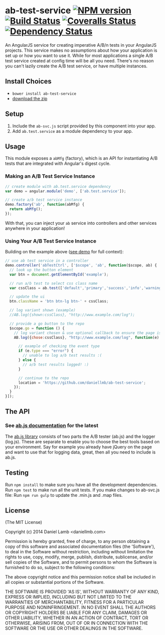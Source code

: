 # ab-test-service [![NPM version][npm-image]][npm-url] [![Build Status][travis-image]][travis-url] [![Coveralls Status][coveralls-image]][coveralls-url] [![Dependency Status][depstat-image]][depstat-url]

An AngularJS service for creating imperative A/B/n tests in your AngularJS projects. This service makes no assumptions
about how your application is set up or how you want to use it. While for most applications a single A/B test service
created at config time will be all you need. There's no reason you can't lazily create the A/B test service, or have
multiple instances.


## Install Choices
- `bower install ab-test-service`
- [download the zip](https://github.com/daniellmb/ab-test-service/archive/master.zip)


## Setup
1. Include the `ab-svc.js` script provided by this component into your app.
2. Add `ab.test.service` as a module dependency to your app.


## Usage

This module exposes a `abMfg` (factory), which is an API for instantiating
A/B tests that are integrated with Angular's digest cycle.


### Making an A/B Test Service Instance

```javascript
// create module with ab.test.service dependency
var demo = angular.module('demo', ['ab.test.service']);

// create a/b test service instance
demo.factory('ab', function(abMfg) {
  return abMfg();
});
```

With that, you can inject your `ab` service into controllers and
other services anywhere in your application!

### Using Your A/B Test Service Instance

Building on the example above ([see demo](https://github.com/daniellmb/ab-test-service/demo/index.htm) for full context):

```javascript
// use ab test service in a controller
demo.controller('abTestCtrl', ['$scope', 'ab', function($scope, ab) {
  // look up the button element
  var btn = document.getElementById('example');

  // run a/b test to select css class name
  var cssClass = ab.test(['default','primary','success','info','warning','danger','link'], 1);

  // update the ui
  btn.className = 'btn btn-lg btn-' + cssClass;

  // log variant shown (example)
  //AB.log({shown:cssClass}, "http://www.example.com/log");

  // provide a go button to the repo
  $scope.go = function () {
    // log variant chosen & use optional callback to ensure the page is not left before log completes
    AB.log({chose:cssClass}, "http://www.example.com/log", function(e) {

      // example of checking the event type
      if (e.type === "error") {
        // unable to log a/b test results :(
      } else {
        // a/b test results logged! :)
      }

      // continue to the repo
      location = 'https://github.com/daniellmb/ab-test-service';
    });
  }
}]);
```

## The API
### See [ab.js documentation](https://github.com/daniellmb/ab.js#documentation) for the latest
The [ab.js library](https://github.com/daniellmb/ab.js) consists of two parts the A/B tester (ab.js) and the logger (log.js).
These are separate to enable you to choose the best tools based on your environment. Say for example you already have jQuery
on the page and want to use that for logging data, great, then all you need to include is ab.js.


## Testing
Run `npm install` to make sure you have all the development dependencies.
Run `npm test` to make run all the unit tests.
If you make changes to ab-svc.js file:
Run `npm run gulp` to update the .min.js and .map files.


## License
(The MIT License)

Copyright (c) 2014 Daniel Lamb <daniellmb.com>

Permission is hereby granted, free of charge, to any person obtaining
a copy of this software and associated documentation files (the
'Software'), to deal in the Software without restriction, including
without limitation the rights to use, copy, modify, merge, publish,
distribute, sublicense, and/or sell copies of the Software, and to
permit persons to whom the Software is furnished to do so, subject to
the following conditions:

The above copyright notice and this permission notice shall be
included in all copies or substantial portions of the Software.

THE SOFTWARE IS PROVIDED 'AS IS', WITHOUT WARRANTY OF ANY KIND,
EXPRESS OR IMPLIED, INCLUDING BUT NOT LIMITED TO THE WARRANTIES OF
MERCHANTABILITY, FITNESS FOR A PARTICULAR PURPOSE AND NONINFRINGEMENT.
IN NO EVENT SHALL THE AUTHORS OR COPYRIGHT HOLDERS BE LIABLE FOR ANY
CLAIM, DAMAGES OR OTHER LIABILITY, WHETHER IN AN ACTION OF CONTRACT,
TORT OR OTHERWISE, ARISING FROM, OUT OF OR IN CONNECTION WITH THE
SOFTWARE OR THE USE OR OTHER DEALINGS IN THE SOFTWARE.


[npm-url]: https://npmjs.org/package/ab-test-service
[npm-image]: https://badge.fury.io/js/ab-test-service.png
[travis-url]: https://travis-ci.org/daniellmb/ab-test-service
[travis-image]: https://travis-ci.org/daniellmb/ab-test-service.png?branch=master
[coveralls-url]: https://coveralls.io/r/daniellmb/ab-test-service
[coveralls-image]: https://coveralls.io/repos/daniellmb/ab-test-service/badge.png
[depstat-url]: https://david-dm.org/daniellmb/ab-test-service
[depstat-image]: https://david-dm.org/daniellmb/ab-test-service.png?theme=shields.io